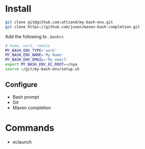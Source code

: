 # Install
```bash
git clone git@github.com:attiand/my-bash-env.git
git clone https://github.com/juven/maven-bash-completion.git
```

Add the following to `.bashrc`

```bash
# home, work, remote
MY_BASH_ENV_TYPE='work'
MY_BASH_ENV_NAME='My Name'
MY_BASH_ENV_EMAIL='My email'
export MY_BASH_ENV_EC_ROOT=~/nya
source ~/git/my-bash-env/setup.sh
```
## Configure
* Bash prompt
* Git
* Maven completion

# Commands
* eclaunch
